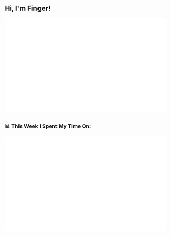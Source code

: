 <h2> Hi, I'm Finger!</h2>

<img align="right" src="https://raw.githubusercontent.com/spianmo/github-stats/master/generated/overview.svg#gh-light-mode-only">

<!-- <img align="right" height="160em" src="https://github-readme-stats-eight-theta.vercel.app/api/top-langs/?username=spianmo&layout=compact&langs_count=8&theme=algolia"/>	 -->
	
```go
package main

type Me struct {
	Name   string
	Job    string
	Code   string
	Skills string
}

func main() {
	me := &Me{
		Name:   "Finger",
		Job:    "Client-side Engineer",
		Code:   "Java, Kotlin, C#, Rust and C++ and Others",
		Skills: "Android, Security, Cross-platform client, NLP, CV, ASR ^o^",
	}
	_ = me
}
```


<h3>📊 This Week I Spent My Time On:</h3>
<img align='right' src="https://raw.githubusercontent.com/spianmo/github-stats/master/generated/languages.svg#gh-light-mode-only">

<!--START_SECTION:waka-->

```txt
Python             6 hrs 41 mins   ███████▒░░░░░░░░░░░░░░░░░   29.92 %
Kotlin             5 hrs 44 mins   ██████▒░░░░░░░░░░░░░░░░░░   25.68 %
XML                5 hrs 17 mins   ██████░░░░░░░░░░░░░░░░░░░   23.70 %
Java               4 hrs 19 mins   ████▓░░░░░░░░░░░░░░░░░░░░   19.33 %
Markdown           6 mins          ░░░░░░░░░░░░░░░░░░░░░░░░░   00.50 %
```

<!--END_SECTION:waka-->
